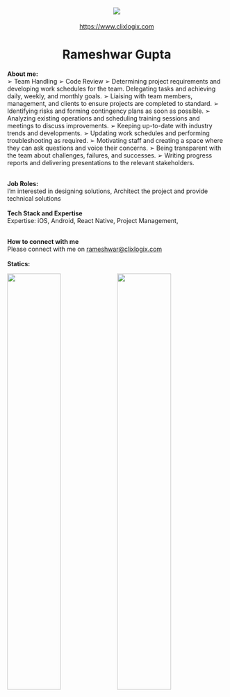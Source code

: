 <h1 align="center">
   <a>
    <img src="https://clixlogix.org/clixlogixlogo.jpeg"> </a>
</h1>
<p align="center">
    <a href="https://www.clixlogix.com/">
     https://www.clixlogix.com   
</a>
</p>
<h1 align="center">
  <b>Rameshwar Gupta</b>
</h1>
<b> About me:</b>
</br>
➢ Team Handling
➢ Code Review
➢ Determining project requirements and developing work schedules for the team. Delegating tasks and achieving daily, weekly, and monthly goals.
➢ Liaising with team members, management, and clients to ensure projects are completed to standard.
➢ Identifying risks and forming contingency plans as soon as possible.
➢ Analyzing existing operations and scheduling training sessions and meetings to discuss improvements.
➢ Keeping up-to-date with industry trends and developments.
➢ Updating work schedules and performing troubleshooting as required.
➢ Motivating staff and creating a space where they can ask questions and voice their concerns.
➢ Being transparent with the team about challenges, failures, and successes.
➢ Writing progress reports and delivering presentations to the relevant stakeholders.
</br>
</br>

<b>Job Roles:</b>
<br>
I’m interested in designing solutions, Architect the project and provide technical solutions
</br>
</br>
<b>Tech Stack and Expertise</b></br>
Expertise: iOS, Android, React Native, Project Management, 
</br>
</br>

<b>How to connect with me</b>
</br>
Please connect with me on  <a style="color: blue;" href="https://www.clixlogix.com/contact-us/">rameshwar@clixlogix.com</a>
</br>
</br>
<b>Statics:</b>
<p align="left">
  <img width="49.5%" src="https://github-readme-stats.vercel.app/api?username=RameshwarClixLogix&show_icons=true&theme=gruvbox&hide_border=true" />
    <img width="49.5%" src="https://github-readme-streak-stats.herokuapp.com/?user=RameshwarClixLogix&theme=gruvbox&hide_border=true" />
</p>
<br>
